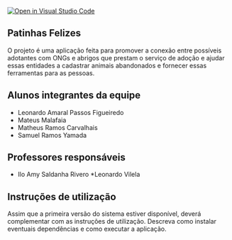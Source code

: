 
[![Open in Visual Studio Code](https://classroom.github.com/assets/open-in-vscode-718a45dd9cf7e7f842a935f5ebbe5719a5e09af4491e668f4dbf3b35d5cca122.svg)](https://classroom.github.com/online_ide?assignment_repo_id=10811726&assignment_repo_type=AssignmentRepo)
## Patinhas Felizes
 O projeto é uma aplicação feita para promover a conexão entre possíveis adotantes com ONGs e abrigos que prestam o serviço de adoção e ajudar essas entidades a cadastrar animais abandonados e fornecer essas ferramentas para as pessoas. 

## Alunos integrantes da equipe

* Leonardo Amaral Passos Figueiredo
* Mateus Malafaia
* Matheus Ramos Carvalhais
* Samuel Ramos Yamada

## Professores responsáveis

* Ilo Amy Saldanha Rivero
*Leonardo Vilela

## Instruções de utilização

Assim que a primeira versão do sistema estiver disponível, deverá complementar com as instruções de utilização. Descreva como instalar eventuais dependências e como executar a aplicação.
